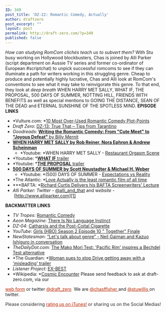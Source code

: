```yaml
---
ID: 349
post_title: 'DZ-22: Romantic Comedy, Actually'
author: draftzero
post_excerpt: ""
layout: post
permalink: http://draft-zero.com/?p=349
published: false
---
```

*How can studying RomCom clichés teach us to subvert them?* With Stu busy working on Hollywood blockbusters, Chas is joined by Alli Parker (script department on Aussie TV series and former co-ordinator of European #scriptchat) to unpick successful romcoms to see if they can illuminate a path for writers working in this struggling genre. Cheap to produce and potentially highly lucrative, Chas and Alli look at RomCom's conventions to see what it may take to reinvigorate this genre. To that end, they look at *deep breath* WHEN HARRY MET SALLY, WHAT IF, THE PROPOSAL, 500 DAYS OF SUMMER, NOTTING HILL, FRIENDS WITH BENEFITS as well as special mentions to GOING THE DISTANCE, SEAN OF THE DEAD and ETERNAL SUNSHINE OF THE SPOTLESS MIND. **EPISODE LINKS** 
*   *Vulture.com: *<a href="http://whatculture.com/film/10-most-over-used-romantic-comedy-plot-points.php" target="_blank">10 Most Over-Used Romantic Comedy Plot-Points</a>
*   *Draft Zero*: <a href="http://draft-zero.com/2014/dz-13/" target="_blank">DZ-13: True That – Tips from Tarantino</a>
*   *Goodreads*: <a href="https://www.goodreads.com/book/show/34220.Writing_the_Romantic_Comedy" target="_blank"><strong>Writing the Romantic Comedy: From "Cute Meet" to "Joyous Defeat" </strong>by Billy Mernit</a>
*   **<a href="http://www.dailyscript.com/scripts/whenharrymesally.pdf" target="_blank">WHEN HARRY MET SALLY by Rob Reiner, Nora Ephron & Andrew Scheinman</a>** 
    *   *Youtube: *WHEN HARRY MET SALLY - <a href="https://www.youtube.com/watch?v=FZluzt3H6tk" target="_blank">Restaurant Orgasm Scene</a>
*   *Youtube: *<a href="https://www.youtube.com/watch?v=A86JGbBEaBk" target="_blank"><strong>WHAT IF</strong> trailer</a>
*   *Youtube: *<a href="https://www.youtube.com/watch?v=RFL8b1p1ELY" target="_blank"><strong>THE PROPOSAL</strong> trailer</a>
*   **<a href="http://readwatchwrite.com/wp-content/uploads/2013/06/500DaysofSummer.pdf" target="_blank">500 DAYS OF SUMMER by Scott Neustadter & Michael H. Weber</a>** 
    *   *Youtube: *(500) DAYS OF SUMMER - <a href="https://www.youtube.com/watch?v=r-xJ15AN9ts" target="_blank">Expectations vs Reality</a>
*   *The Atlantic: *<a href="http://www.theatlantic.com/entertainment/archive/2013/12/-em-love-actually-em-is-the-least-romantic-film-of-all-time/282091/" target="_blank">Love Actually is the least romantic film of all time</a>
*   ***BAFTA: *<a href="http://www.bafta.org/film/features/richard-curtis-delivers-his-bafta-screenwriters-lecture" target="_blank">Richard Curtis Delivers his BAFTA Screenwriters' Lecture</a>
*   *Alli Parker:* *Twitter -* <a href="https://twitter.com/alli_and_that" target="_blank">@alli_and_that</a> and w*ebsite -* [http://www.alliparker.com][1]

**BACKMATTER LINKS** 
*   *TV Tropes*: <a href="http://tvtropes.org/pmwiki/pmwiki.php/Main/RomanticComedy" target="_blank">Romantic Comedy</a>
*   *Aeon Magazine:* <a href="http://aeon.co/magazine/culture/there-is-no-language-instinct/" target="_blank">There Is No Language Instinct</a>
*   *DZ-04*: <a href="http://draft-zero.com/2014/dz-04/" target="_blank">Catharsis and the Post-Coital Cigarette</a>
*   *YouTube*: <a href="https://www.youtube.com/watch?v=94vEy2PXr24" target="_blank">Girls (HBO) Season 2 Episode 10 " Together" Finale</a>
*   *NewStatesman*: <a href="http://www.newstatesman.com/2015/05/neil-gaiman-kazuo-ishiguro-interview-literature-genre-machines-can-toil-they-can-t-imagine" target="_blank">“Let's talk about genre” - Neil Gaiman and Kazuo Ishiguro in conversation</a>
*   *TheDailyDot.com:* <a href="http://www.dailydot.com/fandom/mako-mori-test-bechdel-pacific-rim/" target="_blank">The Mako Mori Test: 'Pacific Rim' inspires a Bechdel Test alternative</a>
*   *The Guardian: *<a href="http://www.theguardian.com/film/2011/oct/10/woman-sues-drive-trailer" target="_blank">Woman sues to stop Drive getting away with a 'misleading' trailer</a>
*   *Listener Project:* [EX-BEST][2]
*   *Wikipedia: *<a href="http://en.wikipedia.org/wiki/Cosmic_Encounter" target="_blank">Cosmic Encounter</a> Please send feedback to ask at draft-zero.com, via our 

<a style="font-weight: inherit; font-style: inherit; color: #ba2500;" href="http://draft-zero.com/feedback/" target="_blank">web form</a> or twitter <a style="font-weight: inherit; font-style: inherit; color: #ba2500;" href="https://twitter.com/draft_zero" target="_blank">@draft_zero</a>  We are <a style="font-weight: inherit; font-style: inherit; color: #ba2500;" href="http://www.twitter.com/chasffisher" target="_blank">@chasffisher </a>and <a style="font-weight: inherit; font-style: inherit; color: #ba2500;" href="http://www.twitter.com/stuwillis" target="_blank">@stuwillis </a>on twitter. <p style="color: #2d2d2d;">
  Please considering <a style="font-weight: inherit; font-style: inherit; color: #ba2500;" href="https://itunes.apple.com/au/podcast/draft-zero-screenwriting-podcast/id847126598?mt=2&ls=1">rating us on iTunes!</a> or sharing us on the Social Medias!
</p>

 [1]: http://www.google.com/url?q=http%3A%2F%2Fwww.alliparker.com&sa=D&sntz=1&usg=AFQjCNG12273u3eDRaCywdiouETo5zT5BA
 [2]: https://www.facebook.com/exbesttheseries